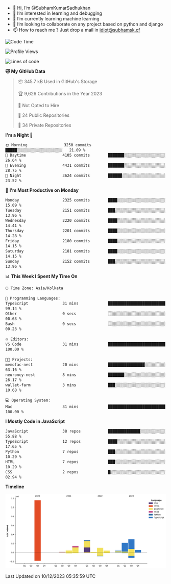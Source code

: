 - 👋 Hi, I’m @SubhamKumarSadhukhan
- 👀 I’m interested in learning and debugging
- 🌱 I’m currently learning machine learning
- 💞️ I’m looking to collaborate on any project based on python and django
- 📫 How to reach me ?
      Just drop a mail in idiot@subhamsk.cf

<!---
SubhamKumarSadhukhan/SubhamKumarSadhukhan is a ✨ special ✨ repository because its `README.md` (this file) appears on your GitHub profile.
You can click the Preview link to take a look at your changes.
--->


<!--START_SECTION:waka-->
![Code Time](http://img.shields.io/badge/Code%20Time-1%2C759%20hrs%2040%20mins-blue)

![Profile Views](http://img.shields.io/badge/Profile%20Views-0-blue)

![Lines of code](https://img.shields.io/badge/From%20Hello%20World%20I%27ve%20Written-2.4%20million%20lines%20of%20code-blue)

**🐱 My GitHub Data** 

> 📦 345.7 kB Used in GitHub's Storage 
 > 
> 🏆 9,626 Contributions in the Year 2023
 > 
> 🚫 Not Opted to Hire
 > 
> 📜 24 Public Repositories 
 > 
> 🔑 34 Private Repositories 
 > 
**I'm a Night 🦉** 

```text
🌞 Morning                3250 commits        █████░░░░░░░░░░░░░░░░░░░░   21.09 % 
🌆 Daytime                4105 commits        ███████░░░░░░░░░░░░░░░░░░   26.64 % 
🌃 Evening                4431 commits        ███████░░░░░░░░░░░░░░░░░░   28.75 % 
🌙 Night                  3624 commits        ██████░░░░░░░░░░░░░░░░░░░   23.52 % 
```
📅 **I'm Most Productive on Monday** 

```text
Monday                   2325 commits        ████░░░░░░░░░░░░░░░░░░░░░   15.09 % 
Tuesday                  2151 commits        ███░░░░░░░░░░░░░░░░░░░░░░   13.96 % 
Wednesday                2220 commits        ████░░░░░░░░░░░░░░░░░░░░░   14.41 % 
Thursday                 2201 commits        ████░░░░░░░░░░░░░░░░░░░░░   14.28 % 
Friday                   2180 commits        ████░░░░░░░░░░░░░░░░░░░░░   14.15 % 
Saturday                 2181 commits        ████░░░░░░░░░░░░░░░░░░░░░   14.15 % 
Sunday                   2152 commits        ███░░░░░░░░░░░░░░░░░░░░░░   13.96 % 
```


📊 **This Week I Spent My Time On** 

```text
🕑︎ Time Zone: Asia/Kolkata

💬 Programming Languages: 
TypeScript               31 mins             █████████████████████████   99.14 % 
Other                    0 secs              ░░░░░░░░░░░░░░░░░░░░░░░░░   00.63 % 
Bash                     0 secs              ░░░░░░░░░░░░░░░░░░░░░░░░░   00.23 % 

🔥 Editors: 
VS Code                  31 mins             █████████████████████████   100.00 % 

🐱‍💻 Projects: 
memofac-nest             20 mins             ████████████████░░░░░░░░░   63.16 % 
neuroncy-nest            8 mins              ███████░░░░░░░░░░░░░░░░░░   26.17 % 
wallet-farm              3 mins              ███░░░░░░░░░░░░░░░░░░░░░░   10.68 % 

💻 Operating System: 
Mac                      31 mins             █████████████████████████   100.00 % 
```

**I Mostly Code in JavaScript** 

```text
JavaScript               38 repos            ██████████████░░░░░░░░░░░   55.88 % 
TypeScript               12 repos            ████░░░░░░░░░░░░░░░░░░░░░   17.65 % 
Python                   7 repos             ███░░░░░░░░░░░░░░░░░░░░░░   10.29 % 
HTML                     7 repos             ███░░░░░░░░░░░░░░░░░░░░░░   10.29 % 
CSS                      2 repos             █░░░░░░░░░░░░░░░░░░░░░░░░   02.94 % 
```



**Timeline**

![Lines of Code chart](https://raw.githubusercontent.com/SubhamKumarSadhukhan/SubhamKumarSadhukhan/main/assets/bar_graph.png)


 Last Updated on 10/12/2023 05:35:59 UTC
<!--END_SECTION:waka-->
